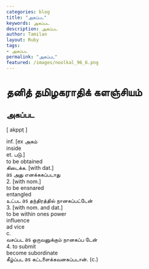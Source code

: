 ```yaml
---  
categories: blog  
title: "அகப்பட"
keywords: அகப்பட  
description: அகப்பட
author: Tamilan  
layout: Ruby  
tags:     
- அகப்பட
permalink: "அகப்பட"  
featured: /images/noolkal_96_6.png  
--- 
```

# தனித் தமிழகராதிக் களஞ்சியம்
## அகப்பட

[ akppṭ ]  
  
inf. [ex அகம்  
inside  
et. படு.]  
to be obtained  
கிடைக்க. [with dat.]  
as அது எனக்ககப்படாது  
2. [with nom.]  
to be ensnared  
entangled  
உட்பட as தந்திரத்தில் நானகப்பட்டேன்  
3. [with nom. and dat.]  
to be within ones power  
influence  
ad vice  
c.  
வசப்பட as ஒருவனுக்கும் நானகப்ப டேன்  
4. to submit  
become subordinate  
கீழ்ப்பட as கட்டளைக்கவனகப்படான். (c.)